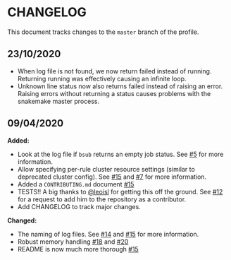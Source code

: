 # CHANGELOG

<!--- Please follow these guidelines https://keepachangelog.com/en/1.0.0/ --->

This document tracks changes to the `master` branch of the profile.

## 23/10/2020

- When log file is not found, we now return failed instead of running. Returning running
  was effectively causing an infinite loop.
- Unknown line status now also returns failed instead of raising an error. Raising
  errors without returning a status causes problems with the snakemake master process.

## 09/04/2020

**Added:**
- Look at the log file if `bsub` returns an empty job status. See [#5][5] for more
  information.
- Allow specifying per-rule cluster resource settings (similar to deprecated cluster
  config). See [#15][15] and [#7][7] for more information.
- Added a `CONTRIBUTING.md` document [#15][15]
- TESTS!! A big thanks to [@leoisl](https://github.com/leoisl) for getting this off the
  ground. See [#12][12] for a request to add him to the repository as a contributor.
- Add CHANGELOG to track major changes.

**Changed:**
- The naming of log files. See [#14][14] and [#15][15] for more information.
- Robust memory handling [#18][18] and [#20][20]
- README is now much more thorough [#15][15]

[12]: https://github.com/Snakemake-Profiles/snakemake-lsf/issues/12
[14]: https://github.com/Snakemake-Profiles/snakemake-lsf/issues/14
[15]: https://github.com/Snakemake-Profiles/snakemake-lsf/pull/15
[18]: https://github.com/Snakemake-Profiles/snakemake-lsf/issues/18
[20]: https://github.com/Snakemake-Profiles/snakemake-lsf/pull/20
[5]: https://github.com/Snakemake-Profiles/snakemake-lsf/pull/5
[7]: https://github.com/Snakemake-Profiles/snakemake-lsf/issues/7
[11]: https://github.com/Snakemake-Profiles/snakemake-lsf/pull/11
[9]: https://github.com/Snakemake-Profiles/snakemake-lsf/pull/9

